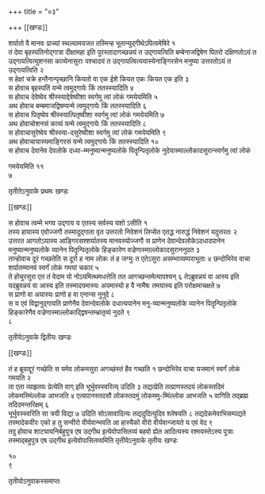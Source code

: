 +++
title = "०३"

+++
[[खण्डः]]
 

शर्यातो वै मानवः प्राच्यां स्थल्यामयजत तस्मिन्ह
भूतान्युद्गीथेऽपित्वमेषिरे
१   
तं देवा बृहस्पतिनोद्गात्रा दीक्षामहा इति पुरस्तादागच्छन्नयं त
उद्गायत्विति बम्बेनाजद्विषेण पितरो दक्षिणतोऽयं त
उद्गायत्वित्युशनसा काव्येनासुराः पश्चादयं त
उद्गायत्वित्ययास्येनाङ्गिरसेन मनुष्या
उत्तरतोऽयं त उद्गायत्विति २   
स हेक्षां चक्रे हन्तैनान्पृच्छानि कियतो वा
एक ईशे कियत एकः कियत एक इति ३   
स होवाच बृहस्पतिं यन्मे त्वमुद्गायेः किं
ततस्स्यादिति ४   
स होवाच देवेष्वेव श्रीस्स्याद्देवेष्वीशा स्वर्गमु
त्वां लोकं गमयेयमिति ५   
अथ होवाच बम्बमाजद्विषम्यन्मे त्वमुद्गायेः
किं ततस्स्यादिति ६   
स होवाच पितृष्वेव श्रीस्स्यात्पितृष्वीशा स्वर्गमु
त्वां लोकं गमयेयमिति ७   
अथ होवाचोशनसं काव्यं यन्मे त्वमुद्गायेः
किं ततस्स्यादिति ८   
स होवाचासुरेष्वेव श्रीस्स्या-दसुरेष्वीशा स्वर्गमु
त्वां लोकं गमयेयमिति ९   
अथ होवाचायास्यमाङ्गिरसं यन्मे त्वमुद्गायेः किं
ततस्स्यादिति १०   
स होवाच देवानेव देवलोके
दध्या-म्मनुष्यान्मनुष्यलोके
पितॄन्पितृलोके नुदेयास्माल्लोकादसुरान्स्वर्गमु त्वां लोकं 

गमयेयमिति ११   
७   


तृतीतेऽनुवाके प्रथमः खण्डः

[[खण्डः]] 

 

स होवाच त्वम्मे भगव उद्गाय य एतस्य सर्वस्य यशो ऽसीति १   
तस्य हायास्य
एवोज्जगौ तस्मादुद्गाता वृत उत्तरतो निवेशनं लिप्सेत एतद्ध
नारुद्धं निवेशनं यदुत्तरतः २   
उत्तरत आगतोऽयास्य
आङ्गिरसश्शर्यातस्य मानवस्योज्जगौ स प्राणेन
देवान्देवलोकेऽदधादपानेन मनुष्यान्मनुष्यलोके व्यानेन पितॄन्पितृलोके
हिङ्कारेण वज्रेणास्माल्लोकादसुराननुदत ३   
तान्होवाच दूरं गच्छतेति स
दूरो ह नाम लोकः तं ह जग्मुः त एतेऽसुरा असम्भाव्यम्पराभूताः ४
छन्दोभिरेव वाचा शर्यातम्मानवं स्वर्गं लोकं गमयां चकार ५   
ते
होचुरसुरा एत तं वेदाम यो नोऽयमित्थमधत्तेति तत आगच्छन्तमेत्यापश्यन् ६
तेऽब्रुवन्नयं वा आस्य इति यदब्रुवन्नयं वा आस्य इति तस्मादयमास्यः
अयमास्यो ह वै नामैषः तमयास्य इति परोक्षमाचक्षते ७   
स
प्राणो वा अयास्यः प्राणो ह वा एनान्स नुनुदे ८   
स य एवं
विद्वानुद्गायति प्राणेनैव देवान्देवलोके दधात्यपानेन
मनु-ष्यान्मनुष्यलोके व्यानेन पितॄन्पितृलोके हिङ्कारेणैव
वज्रेणास्माल्लोकाद्द्विषन्तम्भ्रातृव्यं नुदते ९   
८   


तृतीयेऽनुवाके द्वितीयः खण्डः

[[खण्डः]] 

 

तं ह ब्रूयाद्दूरं गच्छेति स यमेव लोकमसुरा अगच्छंस्तं हैव गच्छति १
छन्दोभिरेव वाचा यजमानं स्वर्गं लोकं गमयति २   
ता एता
व्याहृतयः प्रेत्येति वाग् इति भूर्भुवस्स्वरित्य् उदिति ३
तद्यत्प्रेति तत्प्राणस्तदयं लोकस्तदिमं लोकमस्मिंल्लोक आभजति ४
एत्यपानस्तदसौ लोकस्तदमुं लोकममु-ष्मिंल्लोक आभजति ५
वागिति तद्ब्रह्म तदिदमन्तरिक्षम् ६   
भूर्भुवस्स्वरिति सा त्रयी विद्या ७
उदिति सोऽसावादित्यः तद्यदुदित्युदिव श्लेषयति ८
तद्यदेकमेवाभिसम्पद्यते
तस्मादेकवीरः एको ह तु सन्वीरो वीर्यवान्भवति आ
हास्यैको वीरो वीर्यवान्जायते य एवं वेद ९   
तदु होवाच
शाट्यायनिर्बहुपुत्र एष उद्गीथ इत्येवोपासितव्यं बहवो
ह्येत आदित्यस्य रश्मयस्तेऽस्य पुत्राः तस्माद्बहुपुत्र एष
उद्गीथ इत्येवोपासितव्यमिति तृतीयेऽनुवाके तृतीयः खण्डः 

१०   
९   


तृतीयोऽनुवाकस्समाप्तः 
